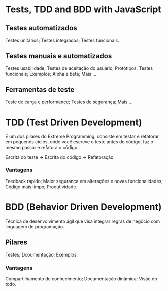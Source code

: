 # Tests, TDD and BDD with JavaScript

## Testes automatizados

Testes unitários;
Testes integrados;
Testes funcionais.

## Testes manuais e automatizados

 Testes usabilidade;
Testes de aceitação do usuário;
Protótipos;
Testes funcionais;
Exemplos;
Alpha e beta;
Mais ...

## Ferramentas de teste
Teste de carga e performance;
Testes de segurança;
Mais ...

# TDD (Test Driven Development)

É um dos pilares do Extreme Programming, consiste em testar e refatorar em pequenos ciclos, onde você escreve o teste antes do código, faz o mesmo passar e refatora o código.

Escrita do teste -> Escrita do código -> Refatoração

### Vantagens

Feedback rápido;
Maior segurança em alterações e novas funcionalidades;
Código mais limpo;
Produtividade.

# BDD (Behavior Driven Development)

Técnica de desenvolvimento ágil que visa integrar regras de negócio com linguagem de programação.

## Pilares
Testes;
Dcoumentação;
Exemplos.

### Vantagens

Compartilhamento de conhecimento;
Documentação dinâmica;
Visão do todo.